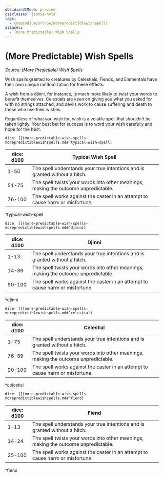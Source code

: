 ```yaml
---
obsidianUIMode: preview
cssclasses: json5e-note
tags:
  - compendium/src/5e/morepredictiblewishspells
aliases:
  - (More Predictable) Wish Spells
---
```

# (More Predictable) Wish Spells
*Source: (More Predictible) Wish Spells* 

Wish spells granted to creatures by Celestials, Fiends, and Elementals have their own unique randomization for these effects.

A wish from a djinni, for instance, is much more likely to twist your words to benefit themselves. Celestials are keen on giving you what you asked for with no strings attached, and devils work to cause suffering and death to those who use their wishes.

Regardless of what you wish for, wish is a volatile spell that shouldn't be taken lightly. Your best bet for success is to word your wish carefully and hope for the best.

`dice: [](more-predictable-wish-spells-morepredictiblewishspells.md#^typical-wish-spell)`

| dice: d100 | Typical Wish Spell |
|------------|--------------------|
| 1-50 | The spell understands your true intentions and is granted without a hitch. |
| 51-75 | The spell twists your words into other meanings, making the outcome unpredictable. |
| 76-100 | The spell works against the caster in an attempt to cause harm or misfortune. |
^typical-wish-spell

`dice: [](more-predictable-wish-spells-morepredictiblewishspells.md#^djinni)`

| dice: d100 | Djinni |
|------------|--------|
| 1-13 | The spell understands your true intentions and is granted without a hitch. |
| 14-89 | The spell twists your words into other meanings, making the outcome unpredictable. |
| 90-100 | The spell works against the caster in an attempt to cause harm or misfortune. |
^djinni

`dice: [](more-predictable-wish-spells-morepredictiblewishspells.md#^celestial)`

| dice: d100 | Celestial |
|------------|-----------|
| 1-75 | The spell understands your true intentions and is granted without a hitch. |
| 76-89 | The spell twists your words into other meanings, making the outcome unpredictable. |
| 90-100 | The spell works against the caster in an attempt to cause harm or misfortune. |
^celestial

`dice: [](more-predictable-wish-spells-morepredictiblewishspells.md#^fiend)`

| dice: d100 | Fiend |
|------------|-------|
| 1-13 | The spell understands your true intentions and is granted without a hitch. |
| 14-24 | The spell twists your words into other meanings, making the outcome unpredictable. |
| 25-100 | The spell works against the caster in an attempt to cause harm or misfortune. |
^fiend